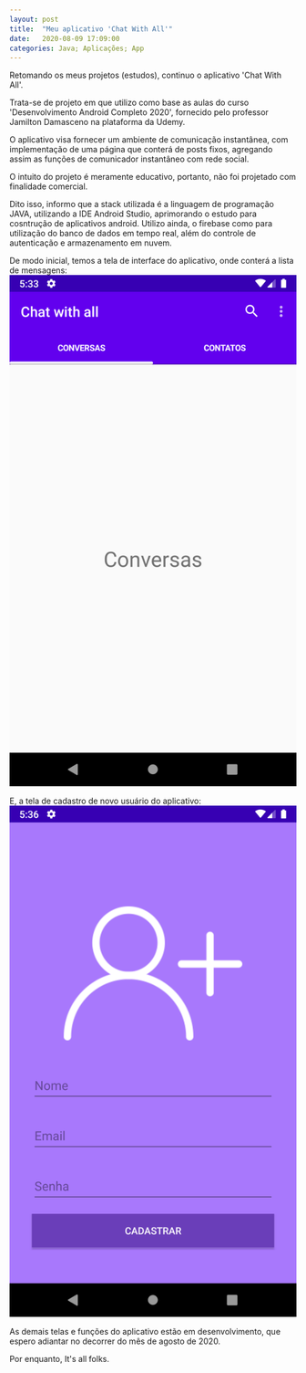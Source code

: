 ```yaml
---
layout: post
title:  "Meu aplicativo 'Chat With All'"
date:   2020-08-09 17:09:00
categories: Java; Aplicações; App
---
```


Retomando os meus projetos (estudos), continuo o aplicativo 'Chat With All'. 

Trata-se de projeto em que utilizo como base as aulas do curso 'Desenvolvimento Android Completo 2020', fornecido pelo professor Jamilton Damasceno na plataforma da Udemy. 

O aplicativo visa fornecer um ambiente de comunicação instantânea, com implementação de uma página que conterá de posts fixos, agregando assim as funções de comunicador instantâneo com rede social. 

O intuito do projeto é meramente educativo, portanto, não foi projetado com finalidade comercial. 

Dito isso, informo que a stack utilizada é a linguagem de programação JAVA, utilizando a IDE Android Studio, aprimorando o estudo para cosntrução de aplicativos android. Utilizo ainda, o firebase como para utilização do banco de dados em tempo real, além do controle de autenticação e armazenamento em nuvem. 

De modo inicial, temos a tela de interface do aplicativo, onde conterá a lista de mensagens: 
![ChatAll - Tela interface do App](/assets/images/device-2020-08-09-173414.png)

E, a tela de cadastro de novo usuário do aplicativo:
![ChatAll - Tela cadastro novo usuário](/assets/images/device-2020-08-09-173618.png)

As demais telas e funções do aplicativo estão em desenvolvimento, que espero adiantar no decorrer do mês de agosto de 2020.

Por enquanto, It's all folks. 
